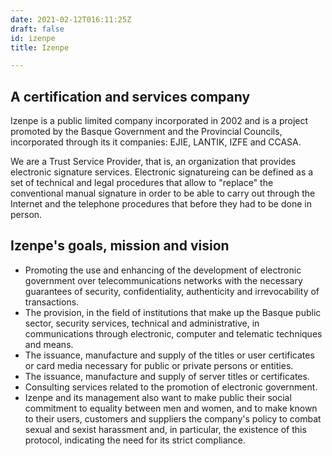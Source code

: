 ```yaml
---
date: 2021-02-12T016:11:25Z
draft: false
id: izenpe
title: Izenpe

---
```


## A certification and services company

Izenpe is a public limited company incorporated in 2002 and is a project promoted by the Basque Government and the Provincial Councils, incorporated through its it companies: EJIE, LANTIK, IZFE and CCASA.

We are a Trust Service Provider, that is, an organization that provides electronic signature services. Electronic signatureing can be defined as a set of technical and legal procedures that allow to "replace" the conventional manual signature in order to be able to carry out through the Internet and the telephone procedures that before they had to be done in person.

## Izenpe's goals, mission and vision

- Promoting the use and enhancing of the development of electronic government over telecommunications networks with the necessary guarantees of security, confidentiality, authenticity and irrevocability of transactions.
- The provision, in the field of institutions that make up the Basque public sector, security services, technical and administrative, in communications through electronic, computer and telematic techniques and means.
- The issuance, manufacture and supply of the titles or user certificates or card media necessary for public or private persons or entities.
- The issuance, manufacture and supply of server titles or certificates.
- Consulting services related to the promotion of electronic government.
- Izenpe and its management also want to make public their social commitment to equality between men and women, and to make known to their users, customers and suppliers the company's policy to combat sexual and sexist harassment and, in particular, the existence of this protocol, indicating the need for its strict compliance.